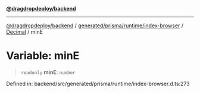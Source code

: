[**@dragdropdeploy/backend**](../../../../../../../README.md)

***

[@dragdropdeploy/backend](../../../../../../../README.md) / [generated/prisma/runtime/index-browser](../../../README.md) / [Decimal](../README.md) / minE

# Variable: minE

> `readonly` **minE**: `number`

Defined in: backend/src/generated/prisma/runtime/index-browser.d.ts:273
